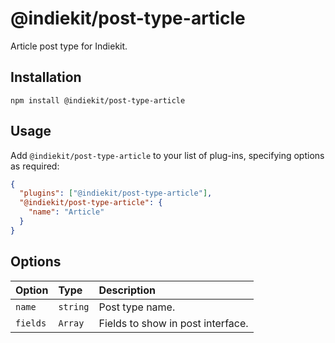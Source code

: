 # @indiekit/post-type-article

Article post type for Indiekit.

## Installation

`npm install @indiekit/post-type-article`

## Usage

Add `@indiekit/post-type-article` to your list of plug-ins, specifying options as required:

```json
{
  "plugins": ["@indiekit/post-type-article"],
  "@indiekit/post-type-article": {
    "name": "Article"
  }
}
```

## Options

| Option   | Type     | Description                       |
| :------- | :------- | :-------------------------------- |
| `name`   | `string` | Post type name.                   |
| `fields` | `Array`  | Fields to show in post interface. |

